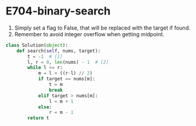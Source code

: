 # E704-binary-search

1. Simply set a flag to False, that will be replaced with the target if found. 
2. Remember to avoid integer overflow when getting midpoint. 

```python
class Solution(object):
    def search(self, nums, target):
        t = -1  # [1]
        l, r = 0, len(nums) - 1  # [2]
        while l <= r:
            m = l + ((r-l) // 2)
            if target == nums[m]:
                t = m
                break
            elif target > nums[m]:
                l = m + 1
            else:
                r = m - 1
        return t

```

